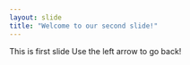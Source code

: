 ```yaml
---
layout: slide
title: "Welcome to our second slide!"
---
```

This is first slide
Use the left arrow to go back!
